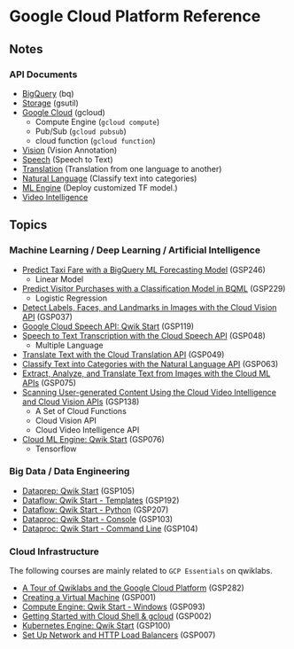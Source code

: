 # Google Cloud Platform Reference



## Notes



### API Documents

*   [BigQuery](bq_api.md) (bq)
*   [Storage](gsutil_api.md) (gsutil)
*   [Google Cloud](gcloud_api.md) (gcloud)
    *   Compute Engine (`gcloud compute`)
    *   Pub/Sub (`gcloud pubsub`)
    *   cloud function (`gcloud function`)
*   [Vision](gvision_api.md) (Vision Annotation)
*   [Speech](gspeech_api.md) (Speech to Text)
*   [Translation](gtranslation_api.md) (Translation from one language to another)
*   [Natural Language](gnl_api.md) (Classify text into categories)
*   [ML Engine](gml_engine.md) (Deploy customized TF model.)
*   [Video Intelligence](gvideo_API.md)



## Topics

### Machine Learning / Deep Learning / Artificial Intelligence

*   [Predict Taxi Fare with a BigQuery ML Forecasting Model](Predict_Taxi_Fare.md) (GSP246)
    *   Linear Model
*   [Predict Visitor Purchases with a Classification Model in BQML](Predict_Visitor_Purchases.md) (GSP229)
    *   Logistic Regression
*   [Detect Labels, Faces, and Landmarks in Images with the Cloud Vision API](Cloud_Vision_API.md) (GSP037)
*   [Google Cloud Speech API: Qwik Start](Cloud_Speech.md) (GSP119)
*   [Speech to Text Transcription with the Cloud Speech API](Cloud_Speech_2.md) (GSP048)
    *   Multiple Language
*   [Translate Text with the Cloud Translation API](Cloud_Translation.md) (GSP049)
*   [Classify Text into Categories with the Natural Language API](Natural_Language.md) (GSP063)
*   [Extract, Analyze, and Translate Text from Images with the Cloud ML APIs](Cloud_ML.md) (GSP075)
*   [Scanning User-generated Content Using the Cloud Video Intelligence and Cloud Vision APIs](Cloud_Video_Vision.md) (GSP138)
    *   A Set of Cloud Functions
    *   Cloud Vision API
    *   Cloud Video Intelligence API
*   [Cloud ML Engine: Qwik Start](Cloud_ML_Engine.md) (GSP076)
    *   Tensorflow



### Big Data / Data Engineering

*   [Dataprep: Qwik Start](Data_Prep.md) (GSP105)
*   [Dataflow: Qwik Start - Templates](Data_Flow_Templates.md) (GSP192)
*   [Dataflow: Qwik Start - Python](Data_Flow_Python.md) (GSP207)
*   [Dataproc: Qwik Start - Console](data_proc_console.md) (GSP103)
*   [Dataproc: Qwik Start - Command Line](data_proc_cli.md) (GSP104)



### Cloud Infrastructure

The following courses are mainly related to `GCP Essentials` on qwiklabs.

*   [A Tour of Qwiklabs and the Google Cloud Platform](qwiklab_gcp.md) (GSP282)
*   [Creating a Virtual Machine](Create_VMs.md) (GSP001)
*   [Compute Engine: Qwik Start - Windows](Create_Windows_VMs.md) (GSP093)
*   [Getting Started with Cloud Shell & gcloud](cloud_shell_gcloud.md) (GSP002)
*   [Kubernetes Engine: Qwik Start](gke_start.md) (GSP100)
*   [Set Up Network and HTTP Load Balancers](network_http_balancer.md) (GSP007)













